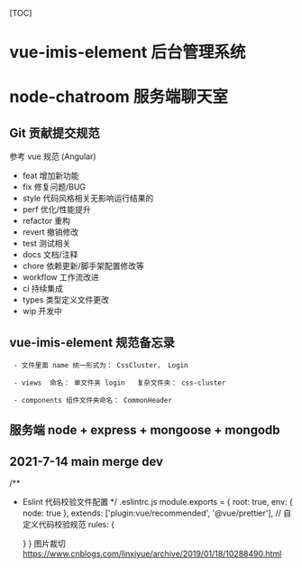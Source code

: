 [TOC]
# vue-imis-element 后台管理系统

# node-chatroom 服务端聊天室

## Git 贡献提交规范

参考 vue 规范 (Angular)

- feat 增加新功能
- fix 修复问题/BUG
- style 代码风格相关无影响运行结果的
- perf 优化/性能提升
- refactor 重构
- revert 撤销修改
- test 测试相关
- docs 文档/注释
- chore 依赖更新/脚手架配置修改等
- workflow 工作流改进
- ci 持续集成
- types 类型定义文件更改
- wip 开发中

## vue-imis-element 规范备忘录

```
 - 文件里面 name 统一形式为： CssCluster， Login

 - views  命名： 单文件夹 login   复杂文件夹： css-cluster

 - components 组件文件夹命名： CommonHeader
```


## 服务端 node + express + mongoose + mongodb

## 2021-7-14 main merge dev

/**
 *  Eslint 代码校验文件配置
 */
 .eslintrc.js
module.exports = {
    root: true,
    env: {
       node: true
    },
    extends: ['plugin:vue/recommended', '@vue/prettier'],
    // 自定义代码校验规范
    rules: {

    }
}
图片裁切
https://www.cnblogs.com/linxiyue/archive/2019/01/18/10288490.html